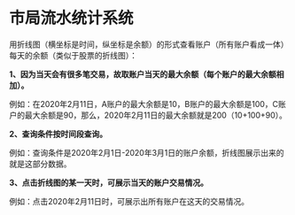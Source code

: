 # 市局流水统计系统

用折线图（横坐标是时间，纵坐标是余额）的形式查看账户（所有账户看成一体）每天的余额（类似于股票的折线图）：

**1、因为当天会有很多笔交易，故取账户当天的最大余额（每个账户的最大余额相加）。**

例如：在2020年2月11日，A账户的最大余额是10，B账户的最大余额是100，C账户的最大余额是90，那么，2020年2月11日的最大余额就是200（10+100+90）。

**2、查询条件按时间段查询。**

例如：查询条件是2020年2月1日-2020年3月1日的账户余额，折线图展示出来的就是这部分数据。

**3、点击折线图的某一天时，可展示当天的账户交易情况。**

例如：点击2020年2月11日时，可展示出所有账户在这天的交易情况。